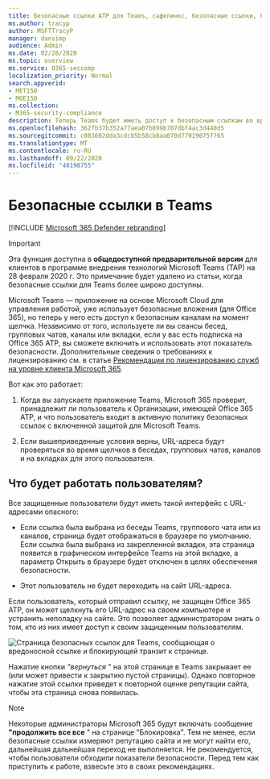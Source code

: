 ```yaml
---
title: Безопасные ссылки ATP для Teams, сафелинкс, безопасные ссылки, блокировать вредоносные ссылки, Office 365 ATP, безопасные ссылки, остановить пользователей щелкать неправильные ссылки, вредоносные ссылки
ms.author: tracyp
author: MSFTTracyP
manager: dansimp
audience: Admin
ms.date: 02/28/2020
ms.topic: overview
ms.service: O365-seccomp
localization_priority: Normal
search.appverid:
- MET150
- MOE150
ms.collection:
- M365-security-compliance
description: Теперь Teams будет иметь доступ к безопасным ссылкам во время щелчка. Если вы используете сеансы разговора 1 — от 1, между группами, в каналах и на вкладках, если у вас есть подписка на Office 365 ATP, вы сможете включить и использовать эту функцию безопасности.
ms.openlocfilehash: 362fb37b352a77aea07b899b707dbf4ac3d440d5
ms.sourcegitcommit: c083602dda3cdcb5b58cb8aa070d77019075f765
ms.translationtype: MT
ms.contentlocale: ru-RU
ms.lasthandoff: 09/22/2020
ms.locfileid: "48198755"
---
```

<!--06/21/2019-->

# <a name="safe-links-in-teams"></a>Безопасные ссылки в Teams

[!INCLUDE [Microsoft 365 Defender rebranding](../includes/microsoft-defender-for-office.md)]


> [!IMPORTANT]
> Эта функция доступна в **общедоступной предварительной версии** для клиентов в программе внедрения технологий Microsoft Teams (TAP) на 28 февраля 2020 г. Это примечание будет удалено из статьи, когда безопасные ссылки для Teams более широко доступны.

Microsoft Teams — приложение на основе Microsoft Cloud для управления работой, уже использует безопасные вложения (для Office 365), но теперь у него есть доступ к безопасным каналам на момент щелчка. Независимо от того, используете ли вы сеансы бесед, групповых чатов, каналы или вкладки, если у вас есть подписка на Office 365 ATP, вы сможете включить и использовать этот показатель безопасности. Дополнительные сведения о требованиях к лицензированию см. в статье [Рекомендации по лицензированию служб на уровне клиента Microsoft 365](https://docs.microsoft.com/office365/servicedescriptions/microsoft-365-service-descriptions/microsoft-365-tenantlevel-services-licensing-guidance/microsoft-365-security-compliance-licensing-guidance).

Вот как это работает:

1. Когда вы запускаете приложение Teams, Microsoft 365 проверит, принадлежит ли пользователь к Организации, имеющей Office 365 ATP, и что пользователь входит в активную политику безопасных ссылок с включенной защитой для Microsoft Teams.

2. Если вышеприведенные условия верны, URL-адреса будут проверяться во время щелчков в беседах, групповых чатов, каналов и на вкладках для этого пользователя.

## <a name="what-will-users-experience"></a>Что будет работать пользователям?

Все защищенные пользователи будут иметь такой интерфейс с URL-адресами опасного:

- Если ссылка была выбрана из беседы Teams, группового чата или из каналов, страница будет отображаться в браузере по умолчанию. Если ссылка была выбрана из закрепленной вкладки, эта страница появится в графическом интерфейсе Teams на этой вкладке, а параметр Открыть в браузере будет отключен в целях обеспечения безопасности.

- Этот пользователь не будет переходить на сайт URL-адреса.

Если пользователь, который отправил ссылку, не защищен Office 365 ATP, он может щелкнуть его URL-адрес на своем компьютере и устранить неполадку на сайте. Это позволяет администраторам знать о том, кто из них имеет доступ к своим защищенным пользователям.

![Страница безопасных ссылок для Teams, сообщающая о вредоносной ссылке и блокирующей транзит к странице.](/microsoft-365/media/TP_SafelinksForTeams_Malicious.png)

Нажатие кнопки *"вернуться* " на этой странице в Teams закрывает ее (или может привести к закрытию пустой страницы). Однако повторное нажатие этой ссылки приведет к повторной оценке репутации сайта, чтобы эта страница снова появилась.

> [!NOTE]
> Некоторые администраторы Microsoft 365 будут включать сообщение **"продолжить все все** " на странице "Блокировка". Тем не менее, если безопасные ссылки измеряют репутацию сайта и не могут найти его, дальнейшая дальнейшая переход не выполняется. Не рекомендуется, чтобы пользователи обходили показатели безопасности. Перед тем как приступить к работе, взвесьте это в своих рекомендациях.
